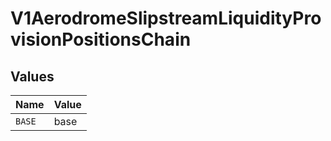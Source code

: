 # V1AerodromeSlipstreamLiquidityProvisionPositionsChain


## Values

| Name   | Value  |
| ------ | ------ |
| `BASE` | base   |